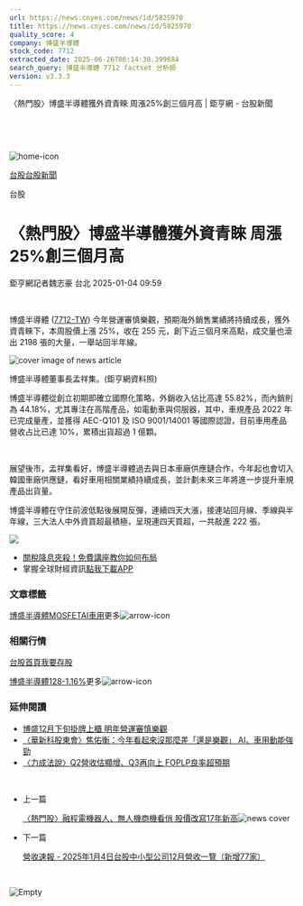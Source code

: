 ```yaml
---
url: https://news.cnyes.com/news/id/5825970
title: https://news.cnyes.com/news/id/5825970
quality_score: 4
company: 博盛半導體
stock_code: 7712
extracted_date: 2025-06-26T06:14:30.399684
search_query: 博盛半導體 7712 factset 分析師
version: v3.3.3
---
```


〈熱門股〉博盛半導體獲外資青睞 周漲25%創三個月高 | 鉅亨網 - 台股新聞

‌

‌

![home-icon](/assets/icons/breadCrumb/symbol-icon-home.svg)

[台股](/news/cat/tw_stock)[台股新聞](/news/cat/tw_stock_news)

台股

# 〈熱門股〉博盛半導體獲外資青睞 周漲25%創三個月高

鉅亨網記者魏志豪 台北 2025-01-04 09:59

‌

博盛半導體 ([7712-TW](https://www.cnyes.com/twstock/7712)) 今年營運審慎樂觀，預期海外銷售業績將持續成長，獲外資青睞下，本周股價上漲 25%，收在 255 元，創下近三個月來高點，成交量也滾出 2198 張的大量，一舉站回半年線。

![cover image of news article](/_next/image?url=https%3A%2F%2Fcimg.cnyes.cool%2Fprod%2Fnews%2F5825970%2Fl%2F779cf969048694ac22890315f5ef9358.jpg&w=3840&q=75)

博盛半導體董事長孟祥集。(鉅亨網資料照)

博盛半導體從創立初期即確立國際化策略，外銷收入佔比高達 55.82%，而內銷則為 44.18%，尤其專注在高階產品，如電動車與伺服器，其中，車規產品 2022 年已完成量產，並獲得 AEC-Q101 及 ISO 9001/14001 等國際認證，目前車用產品營收占比已達 10%，累積出貨超過 1 億顆。

‌

展望後市，孟祥集看好，博盛半導體過去與日本車廠供應鏈合作，今年起也會切入韓國車廠供應鏈，看好車用相關業績持續成長，並計劃未來三年將進一步提升車規產品出貨量。

博盛半導體在守住前波低點後展開反彈，連續四天大漲，接連站回月線、季線與半年線，三大法人中外資買超最積極，呈現連四天買超，一共敲進 222 張。

![](https://so.cnyes.com/mobilechart/MobileChart.aspx?markettype=twstock&charttype1=kchart&stockcode=7712&imgwidth=580&imgheight=500&bgcolor=2)

* [關稅降息夾殺！免費講座教你如何布局](https://www.rsc.com.tw/Cnyes_RSC/SeminarBooking2025InvestmentOutlook.aspx?utm_source=anue&utm_medium=usstocks_end)
* 掌握全球財經資訊[點我下載APP](http://www.cnyes.com/app/?utm_source=mweb&utm_medium=HamMenuBanner&utm_campaign=fixed&utm_content=entr)

### 文章標籤

[博盛半導體](https://news.cnyes.com/tag/博盛半導體 "博盛半導體")[MOSFET](https://news.cnyes.com/tag/MOSFET "MOSFET")[AI](https://news.cnyes.com/tag/AI "AI")[車用](https://news.cnyes.com/tag/車用 "車用")更多![arrow-icon](/assets/icons/arrows/arrow-down.svg)

### 相關行情

[台股首頁](https://www.cnyes.com/twstock)[我要存股](https://supr.link/8OHaU)

[博盛半導體128-1.16%](https://www.cnyes.com/twstock/7712)更多![arrow-icon](/assets/icons/arrows/arrow-down.svg)

### 延伸閱讀

* [博盛12月下旬掛牌上櫃 明年營運審慎樂觀](/news/id/5790332)
* [〈華新科股東會〉焦佑衡：今年看起來沒那麼差「還是樂觀」 AI、車用動能強勁](/news/id/6025989)
* [〈力成法說〉Q2營收估顯增、Q3再向上 FOPLP良率超預期](/news/id/5954439)

‌

* 上一篇

  [〈熱門股〉融程電機器人、無人機商機看俏 股價改寫17年新高](/news/id/5826137)![news cover](https://cimg.cnyes.cool/prod/news/5826137/m/109af425eefb8d5498a85ef32d83adb1.jpg)
* 下一篇

  [營收速報 - 2025年1月4日台股中小型公司12月營收一覽（新增77家）](/news/id/5826099)

‌

![Empty](/assets/icons/skeleton/empty-image.svg)

‌